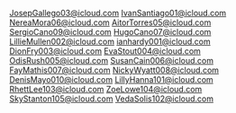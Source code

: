 JosepGallego03@icloud.com
IvanSantiago01@icloud.com
NereaMora06@icloud.com
AitorTorres05@icloud.com
SergioCano09@icloud.com
HugoCano07@icloud.com
LillieMullen002@icloud.com
ianhardy001@icloud.com
DionFry003@icloud.com
EvaStout004@icloud.com
OdisRush005@icloud.com
SusanCain006@icloud.com
FayMathis007@icloud.com
NickyWyatt008@icloud.com
DenisMayo010@icloud.com
LillyHanna101@icloud.com
RhettLee103@icloud.com
ZoeLowe104@icloud.com
SkyStanton105@icloud.com
VedaSolis102@icloud.com
